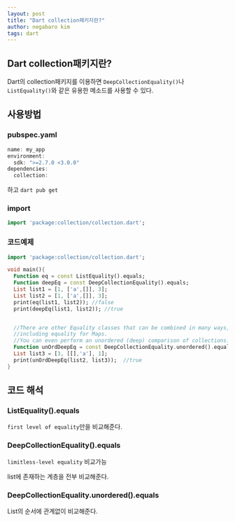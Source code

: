 ```yaml
---
layout: post
title: "Dart collection패키지란?"
author: negabaro kim
tags: dart
---
```


## Dart collection패키지란?

Dart의 collection패키지를 이용하면 `DeepCollectionEquality()`나 `ListEquality()`와 같은 유용한 메소드를 사용할 수 있다.

## 사용방법

### pubspec.yaml

```dart
name: my_app
environment:
  sdk: ">=2.7.0 <3.0.0"
dependencies:
  collection:
```

하고 `dart pub get`

### import

```dart
import 'package:collection/collection.dart';
```


### 코드예제

```dart
import 'package:collection/collection.dart';

void main(){
  Function eq = const ListEquality().equals;
  Function deepEq = const DeepCollectionEquality().equals;
  List list1 = [1, ['a',[]], 3];
  List list2 = [1, ['a',[]], 3];
  print(eq(list1, list2)); //false
  print(deepEq(list1, list2)); //true


  //There are other Equality classes that can be combined in many ways,
  //including equality for Maps.
  //You can even perform an unordered (deep) comparison of collections:
  Function unOrdDeepEq = const DeepCollectionEquality.unordered().equals;
  List list3 = [3, [[],'a'], 1];
  print(unOrdDeepEq(list2, list3));  //true
}
```


## 코드 해석

### ListEquality().equals

`first level of equality`만을 비교해준다.


### DeepCollectionEquality().equals

`limitless-level equality` 비교가능

list에 존재하는 계층을 전부 비교해준다.

### DeepCollectionEquality.unordered().equals

List의 순서에 관계없이 비교해준다.